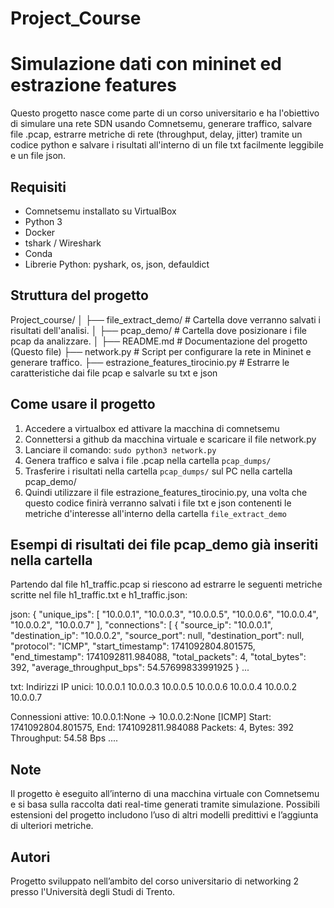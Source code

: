 # Project_Course
Simulazione dati con mininet ed estrazione features
=======

Questo progetto nasce come parte di un corso universitario e ha l'obiettivo di simulare una rete SDN usando Comnetsemu, generare traffico, salvare file .pcap, estrarre metriche di rete (throughput, delay, jitter) tramite un codice python e salvare i risultati all'interno di un file txt facilmente leggibile e un file json.

## Requisiti

- Comnetsemu installato su VirtualBox
- Python 3
- Docker
- tshark / Wireshark
- Conda
- Librerie Python: pyshark, os, json, defauldict 

## Struttura del progetto
Project_course/
│
├── file_extract_demo/     # Cartella dove verranno salvati i risultati dell'analisi.
│
├── pcap_demo/             # Cartella dove posizionare i file pcap da analizzare.
│
├── README.md                                       # Documentazione del progetto (Questo file)
├── network.py                                      # Script per configurare la rete in Mininet e generare traffico.
├── estrazione_features_tirocinio.py                # Estrarre le caratteristiche dai file pcap e salvarle su txt e json

## Come usare il progetto
1. Accedere a virtualbox ed attivare la macchina di comnetsemu
2. Connettersi a github da macchina virtuale e scaricare il file network.py
3. Lanciare il comando: `sudo python3 network.py` 
4. Genera traffico e salva i file .pcap nella cartella `pcap_dumps/`
5. Trasferire i risultati nella cartella `pcap_dumps/` sul PC nella cartella pcap_demo/
6. Quindi utilizzare il file estrazione_features_tirocinio.py, una volta che questo codice finirà verranno salvati i file txt e json contenenti le metriche d'interesse all'interno della cartella `file_extract_demo`

## Esempi di risultati dei file pcap_demo già inseriti nella cartella

Partendo dal file h1_traffic.pcap si riescono ad estrarre le seguenti metriche scritte nel file h1_traffic.txt e h1_traffic.json:

json:
{
    "unique_ips": [
        "10.0.0.1",
        "10.0.0.3",
        "10.0.0.5",
        "10.0.0.6",
        "10.0.0.4",
        "10.0.0.2",
        "10.0.0.7"
        ],
    "connections": [
        {
            "source_ip": "10.0.0.1",
            "destination_ip": "10.0.0.2",
            "source_port": null,
            "destination_port": null,
            "protocol": "ICMP",
            "start_timestamp": 1741092804.801575,
            "end_timestamp": 1741092811.984088,
            "total_packets": 4,
            "total_bytes": 392,
            "average_throughput_bps": 54.57699833991925
        } ...

txt: 
Indirizzi IP unici:
10.0.0.1
10.0.0.3
10.0.0.5
10.0.0.6
10.0.0.4
10.0.0.2
10.0.0.7

Connessioni attive:
10.0.0.1:None -> 10.0.0.2:None [ICMP]
  Start: 1741092804.801575, End: 1741092811.984088
  Packets: 4, Bytes: 392
  Throughput: 54.58 Bps ....
## Note

Il progetto è eseguito all’interno di una macchina virtuale con Comnetsemu e si basa sulla raccolta dati real-time generati tramite simulazione. Possibili estensioni del progetto includono l’uso di altri modelli predittivi e l’aggiunta di ulteriori metriche.

## Autori

Progetto sviluppato nell’ambito del corso universitario di networking 2 presso l'Università degli Studi di Trento.
